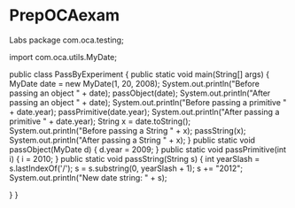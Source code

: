 # PrepOCAexam
Labs
package com.oca.testing;

import com.oca.utils.MyDate;

public class PassByExperiment {
	public static void main(String[] args) {
		 MyDate date = new MyDate(1, 20, 2008);
		 System.out.println("Before passing an object " + date);
		 passObject(date);
		 System.out.println("After passing an object " + date);
		 System.out.println("Before passing a primitive " +
		date.year);
		 passPrimitive(date.year);
		 System.out.println("After passing a primitive " +
		date.year);
		 String x = date.toString();
		 System.out.println("Before passing a String " + x);
		 passString(x);
		 System.out.println("After passing a String " + x);
		 }
		 public static void passObject(MyDate d) {
		 d.year = 2009;
		 }
		 public static void passPrimitive(int i) {
		 i = 2010;
		 }
		 public static void passString(String s) {
		 int yearSlash = s.lastIndexOf('/');
		 s = s.substring(0, yearSlash + 1);
		 s += "2012";
		 System.out.println("New date string: " + s);

}
}
